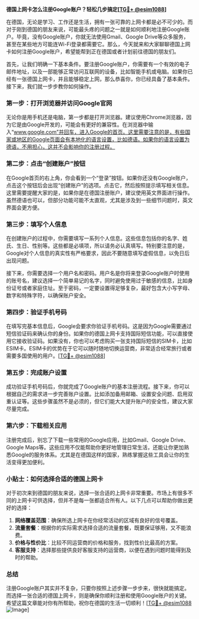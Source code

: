 **德国上网卡怎么注册Google账户？轻松几步搞定[[TG💪+ @esim1088](https://t.me/s/esim1088)]**

在德国，无论是学习、工作还是生活，拥有一张可靠的上网卡都是必不可少的。而对于刚到德国的朋友来说，可能最头疼的问题之一就是如何顺利地注册Google账户。毕竟，没有Google账户，你就无法使用Gmail、Google Drive等众多服务，甚至在某些地方可能连Wi-Fi登录都需要它。那么，今天就来和大家聊聊德国上网卡如何注册Google账户，希望能帮到正在德国或者计划前往德国的朋友们。

首先，让我们明确一下基本条件。要注册Google账户，你需要有一个有效的电子邮件地址，以及一部能够正常访问互联网的设备，比如智能手机或电脑。如果你已经有一张德国上网卡，并且能够稳定上网，那么恭喜你，你已经具备了基本条件。接下来，我们就一步步教你如何操作。

### **第一步：打开浏览器并访问Google官网**
无论你是用手机还是电脑，第一步都是打开浏览器。建议使用Chrome浏览器，因为它是由Google开发的，可能会有更好的兼容性。在浏览器中输入“www.google.com”并回车，进入Google的首页。这里需要注意的是，有些国家或地区的Google页面会有本地化的语言设置，比如德语。如果你的语言设置为德语，不用担心，这并不会影响你的注册过程。

### **第二步：点击“创建账户”按钮**
在Google首页的右上角，你会看到一个“登录”按钮。如果你还没有Google账户，点击这个按钮后会出现“创建账户”的选项。点击它，然后按照提示填写相关信息。这里需要提醒大家的是，如果你是在德国注册账户，建议使用英文界面进行操作。虽然德语也可以，但部分功能可能不太直观，尤其是涉及到一些细节问题时，英文界面会更方便。

### **第三步：填写个人信息**
在创建账户的过程中，你需要填写一系列个人信息。这些信息包括你的名字、姓氏、生日、性别等。这些都是必填项，所以请务必认真填写。特别要注意的是，Google对个人信息的真实性有严格要求，因此不要随意填写虚假信息，以免日后出现问题。

接下来，你需要选择一个用户名和密码。用户名是你将来登录Google账户时使用的账号名，建议选择一个简单易记的名字，同时避免使用过于敏感的信息，比如身份证号或者家庭住址。至于密码，一定要设置得足够复杂，最好包含大小写字母、数字和特殊字符，以确保账户安全。

### **第四步：验证手机号码**
在填写完基本信息后，Google会要求你验证手机号码。这是因为Google需要通过短信验证码来确认你的身份。如果你的德国上网卡支持国际短信功能，可以直接使用它接收验证码。如果没有，你也可以考虑购买一张支持国际短信的SIM卡，比如ESIM卡。ESIM卡的优势在于它可以随时随地切换运营商，非常适合经常旅行或者需要多国使用的用户。[[TG💪+ @esim1088](https://t.me/s/esim1088)]

### **第五步：完成账户设置**
成功验证手机号码后，你就完成了Google账户的基本注册流程。接下来，你可以根据自己的需求进一步完善账户设置。比如添加备用邮箱、设置安全问题、启用双重认证等。这些步骤虽然不是必须的，但它们能大大提升账户的安全性，建议大家尽量完成。

### **第六步：下载相关应用**
注册完成后，别忘了下载一些常用的Google应用，比如Gmail、Google Drive、Google Maps等。这些应用不仅能帮助你更好地管理日常生活，还能让你更加熟悉Google的服务体系。尤其是在德国这样的国家，熟练掌握这些工具会让你的生活变得更加便利。

### **小贴士：如何选择合适的德国上网卡**
对于初次来到德国的朋友来说，选择一张合适的上网卡非常重要。市场上有很多不同的上网卡可供选择，但并不是每一张都适合所有人。以下几点可以帮助你做出更好的选择：

1. **网络覆盖范围**：确保所选上网卡在你经常活动的区域有良好的信号覆盖。
2. **流量套餐**：根据你的实际需求选择合适的流量套餐，既要保证够用，又不能浪费。
3. **价格与性价比**：比较不同运营商的价格和服务，找到性价比最高的方案。
4. **客服支持**：选择那些提供良好客服支持的运营商，以便在遇到问题时能得到及时的帮助。

### **总结**
注册Google账户其实并不复杂，只要你按照上述步骤一步步来，很快就能搞定。而选择一张合适的德国上网卡，则是确保你顺利注册和使用Google账户的关键。希望这篇文章能对你有所帮助，祝你在德国的生活一切顺利！[[TG💪+ @esim1088](https://t.me/s/esim1088) ![Image](https://i.postimg.cc/4NQfJmqS/Snipaste-2025-05-13-00-14-12.png)]